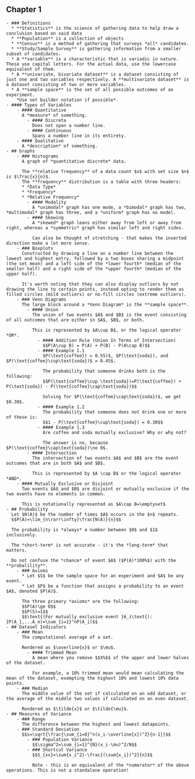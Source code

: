 ## Chapter 1
	- ### Definitions
	  * **Statistics** is the science of gathering data to help draw a conclusion based on said data
	  * **Population** is a collection of objects
	  * **Census** is a method of gathering that surveys *all* candidates.
	  * **Study/Sample Survey** is gathering information from a smaller subset of candidates.
	  * A **variable** is a characteristic that is variadic in nature. These use capital letters. For the actual data, use the lowercase equivalent of them.
	  * A **univariate, bivariate dataset** is a dataset consisting of just one and two variables respectively. A **multivariate dataset** is a dataset consisting of two or more variables.
	  * A **sample space** is the set of all possible outcomes of an experiment. 
	    *Use set builder notation if possible*.
	- #### Types of Variables
		- #### Quantitative 
		  A *measure* of something.
			- #### Discrete
			  Does not span a number line.
			- #### Continuous
			  Spans a number line in its entirety.
		- #### Qualitative
		  A *description* of something.
	- ## Graphs
		- ### Histograms
		  A graph of *quantitative discrete* data.
		  
		  The **relative frequency** of a data count $x$ with set size $n$ is $\frac{x}{n}$.
		  The **frequency** distribution is a table with three headers:
		  * *Data Type*
		  * *Frequency*
		  * *Relative Frequency*
			- #### Modality
			  A *unimodal* graph has one mode, a *bimodal* graph has two, *multimodal* graph has three, and a *uniform* graph has no model.
			- #### Skewing
			  A *skewed* graph leans either away from left or away from right, whereas a *symmetric* graph has similar left and right sides.
			  
			  Can also be thought of stretching - that makes the inverted direction make a lot more sense.
		- ### Boxplots
		  Constructed by drawing a line on a number line between the lowest and highest entry, followed by a two boxes sharing a midpoint (the set mean) and a left side of the *lower fourth* (median of the smaller half) and a right side of the *upper fourth* (median of the upper half).
		  
		  It's worth noting that they can also display outliers by not drawing the line to certain points, instead opting to render them as filled circles (mild outliers) or no-fill circles (extreme outliers).
		- ### Venn Diagrams
		  The large block around a *Venn Diagram* is the **sample space**.
			- #### Union
			  The union of two events $A$ and $B$ is the event consisting of all outcomes that are either in $A$, $B$, or both.
			  
			  This is represented by $A\cup B$, or the logical operator *OR*.
				- #### Addition Rule (Union In Terms of Intersection)
				  $$P(A\cup B) = P(A) + P(B) - P(A\cap B)$$
				- #### Example 1.1
				  $P(\text{coffee}) = 0.55)$, $P(\text{soda}), and $P(\text{coffee}\cup\text{soda})$ = 0.45$.
				  
				  The probability that someone drinks both is the following:
				  $$P(\text{coffee}\cup \text{soda})=P(\text{coffee}) + P(\text{soda}) - P(\text{coffee}\cap\text{soda})$$
				  
				  Solving for $P(\text{coffee}\cap\text{soda})$, we get $0.30$.
				- #### Example 1.2
				  The probability that someone does not drink one or more of these is:
				  $$1 - P(\text{coffee}\cup\text{soda}) = 0.30$$
				- #### Example 1.3
				  Are coffee and soda mutually exclusive? Why or why not?
				  
				  The answer is no, because $P(\text{coffee}\cap\text{soda})\ne 0$.
			- #### Intersection
			  The intersection of two events $A$ and $B$ are the event outcomes that are in both $A$ and $B$.
			  
			  This is represented by $A \cap B$ or the logical operator *AND*.
		- #### Mutually Exclusive or Disjoint
		  Two events $A$ and $B$ are disjoint or mutually exclusive if the two events have no elements in common.
		  
		  This is notationally represented as $A\cap B=\emptyset$
	- ## Probability
	  Let $N(A)$ be the number of times $A$ occurs in the $n$ repeats.
	  $$P(A)=\lim_{n\rarr\infty}\frac{N(A)}{n}$$
	  
	  The probability is *always* a number between $0$ and $1$ inclusively.
	  
	  The *short-term* is not accurate - it's the *long-term* that matters.
	  
	  Do not confuse the *chance* of event $A$ ($P(A)*100%$) with the **probalility**.
		- ### Axioms
		  * Let $S$ be the sample space for an experiment and $A$ be any event.
		  * Let $P$ be a function that assigns a probability to an event $A$, denoted $P(A)$.
		  
		  The three primary *axioms* are the following:
		  $$P(A)\ge 0$$
		  $$P(S)=1$$
		  $$\text{(For mutually exclusive event }A_i\text{): }P(A_1,...A_n)=\sum_{i=1}^nP(A_i)$$
	- ## Dataset Indicators
		- ### Mean
		  The computational average of a set.
		  
		  Rendered as $\overline{x}$ or $\mu$.
			- #### Trimmed Mean
			  A mean where you remove $$X%$$ of the upper and lower halves of the dataset.
			  
			  For example, a 10% trimmed mean would mean calculating the mean of the dataset, exempting the highest 10% and lowest 10% data points.
		- ### Median
		  The middle value of the set if calculated on an odd dataset, or the average of the middle two values if calculated on an even dataset.
		  
		  Rendered as $\tilde{x}$ or $\tilde{\mu}$.
	- ## Measures of Variance
		- ### Range
		  The difference between the highest and lowest datapoints.
		- ### Standard Deviation
		  $$s=\sqrt{\frac{\sum_{i=0}^n(x_i-\overline{x})^2}{n-1}}$$
			- ### Population Variance
			  $$\sigma^2=\sum_{i=1}^{N}(x_i-\mu)^2/N$$
			- ### Shortcut Variance
			  $$S_{xx}=\sum{x_i^2}-\frac{(\sum{x_i})^2}{n}$$
			  
			  Note - this is an equivalent of the *numerator* of the above operations. This is not a standalone operation!